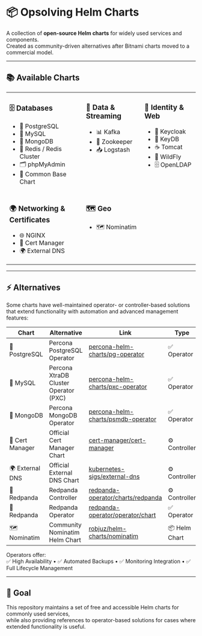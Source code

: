 # 📦 Opsolving Helm Charts

A collection of **open-source Helm charts** for widely used services and components.  
Created as community-driven alternatives after Bitnami charts moved to a commercial model.

---

## 📚 Available Charts

<table>
<tr>
<td valign="top">

### 🗄️ Databases
- 🐘 PostgreSQL  
- 🐬 MySQL  
- 🍃 MongoDB  
- 🔴 Redis / Redis Cluster  
- 🗂️ phpMyAdmin  
- 🔧 Common Base Chart  

</td>
<td valign="top">

### 📡 Data & Streaming
- 📊 Kafka  
- 📡 Zookeeper  
- 📥 Logstash  

</td>
<td valign="top">

### 🔐 Identity & Web
- 🦄 Keycloak  
- 🔑 KeyDB  
- ☕ Tomcat  
- 🧩 WildFly  
- 🗄️ OpenLDAP  

</td>
</tr>

<tr>
<td valign="top">

### 🌍 Networking & Certificates
- 🌐 NGINX  
- 🔐 Cert Manager  
- 🌍 External DNS  

</td>
<td valign="top">

### 🗺️ Geo
- 🗺️ Nominatim  

</td>
<td valign="top">

&nbsp; <!-- pusty slot na przyszłość -->

</td>
</tr>
</table>

---

## ⚡ Alternatives

Some charts have well-maintained operator- or controller-based solutions that extend functionality with automation and advanced management features:  

| Chart          | Alternative                             | Link                                                                 | Type        |
|----------------|-----------------------------------------|----------------------------------------------------------------------|-------------|
| 🐘 PostgreSQL   | Percona PostgreSQL Operator             | [percona-helm-charts/pg-operator](https://github.com/percona/percona-helm-charts/tree/main/charts/pg-operator) | ✅ Operator |
| 🐬 MySQL        | Percona XtraDB Cluster Operator (PXC)   | [percona-helm-charts/pxc-operator](https://github.com/percona/percona-helm-charts/tree/main/charts/pxc-operator) | ✅ Operator |
| 🍃 MongoDB      | Percona MongoDB Operator                | [percona-helm-charts/psmdb-operator](https://github.com/percona/percona-helm-charts/tree/main/charts/psmdb-operator) | ✅ Operator |
| 🔐 Cert Manager | Official Cert Manager Chart             | [cert-manager/cert-manager](https://github.com/cert-manager/cert-manager/tree/master/deploy/charts/cert-manager) | ⚙️ Controller |
| 🌍 External DNS | Official External DNS Chart             | [kubernetes-sigs/external-dns](https://github.com/kubernetes-sigs/external-dns/tree/master/charts/external-dns) | ⚙️ Controller |
| 🦊 Redpanda     | Redpanda Controller                     | [redpanda-operator/charts/redpanda](https://github.com/redpanda-data/redpanda-operator/tree/main/charts/redpanda) | ⚙️ Controller |
| 🦊 Redpanda     | Redpanda Operator                       | [redpanda-operator/operator/chart](https://github.com/redpanda-data/redpanda-operator/tree/main/operator/chart) | ✅ Operator |
| 🗺️ Nominatim    | Community Nominatim Helm Chart          | [robjuz/helm-charts/nominatim](https://github.com/robjuz/helm-charts/tree/master/charts/nominatim) | 📦 Helm Chart |

Operators offer:  
✅ High Availability • ✅ Automated Backups • ✅ Monitoring Integration • ✅ Full Lifecycle Management  

---

## 🎯 Goal

This repository maintains a set of free and accessible Helm charts for commonly used services,  
while also providing references to operator-based solutions for cases where extended functionality is useful.
